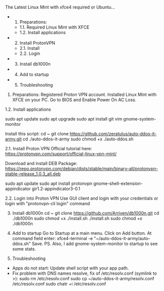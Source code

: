 The Latest Linux Mint with xfce4 required or Ubuntu...

 - 1. Preparations:
   - 1.1. Required Linux Mint with XFCE
   - 1.2. Install applications
 - 2. Install ProtonVPN
   - 2.1. Install
   - 2.2. Login
 - 3. Install db1000n
 - 4. Add to startup
 - 5. Troubleshooting


1. Preparations:
Registered Proton VPN account.
Installed Linux Mint with XFCE on your PC.
Go to BIOS and Enable Power On AC Loss.

1.2. Install applications

sudo apt update
sudo apt upgrade
sudo apt install git vim gnome-system-monitor

Install this script:
cd ~
git clone https://github.com/zeratulus/auto-ddos-it-army.git
cd ./auto-ddos-it-army
sudo chmod +x ./auto-ddos.sh


2.1. Install Proton VPN
Official tutorial here: https://protonvpn.com/support/official-linux-vpn-mint/

Download and install DEB Package:
https://repo.protonvpn.com/debian/dists/stable/main/binary-all/protonvpn-stable-release_1.0.3_all.deb

sudo apt update
sudo apt install protonvpn gnome-shell-extension-appindicator gir1.2-appindicator3-0.1


2.2. Login into Proton VPN
 Use GUI client and login with your credentials or login with "protonvpn-cli login" command 


3. Install db1000n
cd ~
git clone https://github.com/Arriven/db1000n.git
cd ./db1000n
sudo chmod +x ./install.sh
./install.sh
sudo chmod +x ./db1000n


4. Add to startup
 Go to Startup at a main menu.
 Click on Add button.
 At command field enter:
   xfce4-terminal -e "~/auto-ddos-it-army/auto-ddos.sh"
 Save.
 PS. Also, I add gnome-system-monitor to startup to see some stats.


5. Troubleshooting
 - Apps do not start:
    Update shell script with your app path.
 - Fix problem with DNS names resolve, fix of /etc/resolv.conf (symlink to >):
   sudo rm /etc/resolv.conf
   sudo cp ~/auto-ddos-it-army/resolv.conf /etc/resolv.conf 
   sudo chatr +i /etc/resolv.conf
